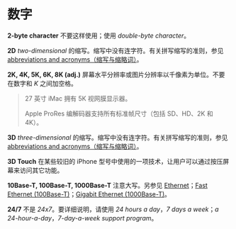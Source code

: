 # 数字

**2-byte character** 不要这样使用；使用 _double-byte character_。

**2D** _two-dimensional_ 的缩写。缩写中没有连字符。有关拼写缩写的准则，参见 [abbreviations and acronyms（缩写与缩略词）](a.md)。

**2K, 4K, 5K, 6K, 8K \(adj.\)** 屏幕水平分辨率或图片分辨率以千像素为单位。不要在数字和 _K_ 之间加空格。

> 27 英寸 iMac 拥有 5K 视网膜显示器。
>
> Apple ProRes 编解码器支持所有标准帧尺寸（包括 SD、HD、2K 和 4K）。

**3D** _three-dimensional_ 的缩写。缩写中没有连字符。有关拼写缩写的准则，参见 [abbreviations and acronyms（缩写与缩略词）](a.md)。

**3D Touch** 在某些较旧的 iPhone 型号中使用的一项技术，让用户可以通过按压屏幕来访问其它功能。

**10Base-T, 100Base-T, 1000Base-T** 注意大写。另参见 [Ethernet](https://help.apple.com/applestyleguide/#/apsg076a7313?sub=apdaf261f649c374)；[Fast Ethernet \(100Base-T\)](https://help.apple.com/applestyleguide/#/apsg1d47a4df?sub=apd3b1f4ef3adf44)；[Gigabit Ethernet \(1000Base-T\)](https://help.apple.com/applestyleguide/#/apsg4104680a?sub=apdc8d1075fc1744)。

**24/7** 不是 _24x7_。要详细说明，请使用 _24 hours a day_，_7 days a week_；_a 24-hour-a-day_，_7-day-a-week support program_。

